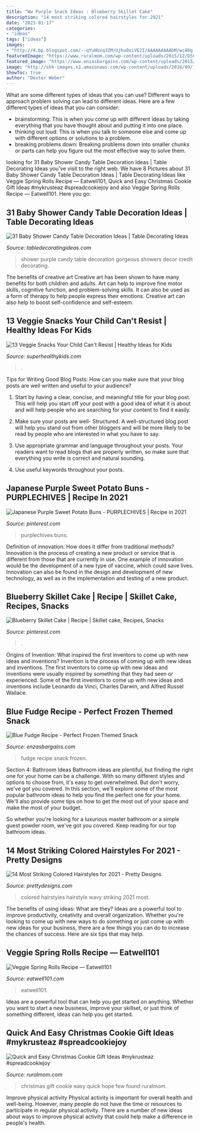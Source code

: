 ```yaml
---
title: "Ww Purple Snack Ideas : Blueberry Skillet Cake"
description: "14 most striking colored hairstyles for 2021"
date: "2023-01-17"
categories:
- "ideas"
tags: ["ideas"]
images:
- "http://4.bp.blogspot.com/--qYuHUxq3ZM/Ujhu0viVE2I/AAAAAAAAAbM/wc88g-4qmjM/s1600/IMG_5416.jpg"
featuredImage: "https://www.ruralmom.com/wp-content/uploads/2015/12/DSC06622-2-848x1024.jpg"
featured_image: "https://www.enzasbargains.com/wp-content/uploads/2015/12/blue-fudge.png"
image: "http://shk-images.s3.amazonaws.com/wp-content/uploads/2016/09/13-Veggie-Snacks-Your-Child-Can’t-Resist-512x1024.jpg"
ShowToc: true
author: "Dexter Weber"
---
```



What are some different types of ideas that you can use?
Different ways to approach problem solving can lead to different ideas. Here are a few different types of ideas that you can consider: 
- brainstorming: This is when you come up with different ideas by taking everything that you have thought about and putting it into one place. 
- thinking out loud: This is when you talk to someone else and come up with different options or solutions to a problem. 
- breaking problems down: Breaking problems down into smaller chunks or parts can help you figure out the most effective way to solve them.

	

		
looking for 31 Baby Shower Candy Table Decoration Ideas | Table Decorating Ideas you've visit to the right web. We have 8 Pictures about 31 Baby Shower Candy Table Decoration Ideas | Table Decorating Ideas like Veggie Spring Rolls Recipe — Eatwell101, Quick and Easy Christmas Cookie Gift Ideas #mykrusteaz #spreadcookiejoy and also Veggie Spring Rolls Recipe — Eatwell101. Here you go:
		
    
## 31 Baby Shower Candy Table Decoration Ideas | Table Decorating Ideas

<img loading=lazy src="http://4.bp.blogspot.com/--qYuHUxq3ZM/Ujhu0viVE2I/AAAAAAAAAbM/wc88g-4qmjM/s1600/IMG_5416.jpg" onerror="this.onerror=null;this.src='https://tse3.mm.bing.net/th?id=OIP.O3jYgmb45iqfhbouCktlVAHaFh&amp;pid=15.1';" alt="31 Baby Shower Candy Table Decoration Ideas | Table Decorating Ideas">

_Source: tabledecoratingideas.com_

>shower purple candy table decoration gorgeous showers decor credit decorating. 

	

The benefits of creative art
Creative art has been shown to have many benefits for both children and adults. Art can help to improve fine motor skills, cognitive function, and problem-solving skills. It can also be used as a form of therapy to help people express their emotions. Creative art can also help to boost self-confidence and self-esteem.

    
## 13 Veggie Snacks Your Child Can&#039;t Resist | Healthy Ideas For Kids

<img loading=lazy src="http://shk-images.s3.amazonaws.com/wp-content/uploads/2016/09/13-Veggie-Snacks-Your-Child-Can’t-Resist-512x1024.jpg" onerror="this.onerror=null;this.src='https://tse3.mm.bing.net/th?id=OIP.s1nFdHhE1wXXxcrcEIT9EAHaO0&amp;pid=15.1';" alt="13 Veggie Snacks Your Child Can&#039;t Resist | Healthy Ideas for Kids">

_Source: superhealthykids.com_

>. 

	

Tips for Writing Good Blog Posts: How can you make sure that your blog posts are well written and useful to your audience?
1. Start by having a clear, concise, and meaningful title for your blog post. This will help you start off your post with a good idea of what it is about and will help people who are searching for your content to find it easily.
2. Make sure your posts are well- Structured. A well-structured blog post will help you stand out from other bloggers and will be more likely to be read by people who are interested in what you have to say.

3. Use appropriate grammar and language throughout your posts. Your readers want to read blogs that are properly written, so make sure that everything you write is correct and natural sounding.

4. Use useful keywords throughout your posts.

    
## Japanese Purple Sweet Potato Buns - PURPLECHIVES | Recipe In 2021

<img loading=lazy src="https://i.pinimg.com/736x/82/f7/e4/82f7e453c6d9b2f2c9c75b52676bf827.jpg" onerror="this.onerror=null;this.src='https://tse4.mm.bing.net/th?id=OIP.Aq-UPEBdO2hOmc-7cvjP5wHaLH&amp;pid=15.1';" alt="Japanese Purple Sweet Potato Buns - PURPLECHIVES | Recipe in 2021">

_Source: pinterest.com_

>purplechives buns. 

	

Definition of innovation: How does it differ from traditional methods?
Innovation is the process of creating a new product or service that is different from those that are currently in use. One example of innovation would be the development of a new type of vaccine, which could save lives. Innovation can also be found in the design and development of new technology, as well as in the implementation and testing of a new product.

    
## Blueberry Skillet Cake | Recipe | Skillet Cake, Recipes, Snacks

<img loading=lazy src="https://i.pinimg.com/736x/bc/15/38/bc1538e53e4310c646566bc8c1426007.jpg" onerror="this.onerror=null;this.src='https://tse2.mm.bing.net/th?id=OIP.3UHYeHaThZOWlP_B4s5TVgHaLH&amp;pid=15.1';" alt="Blueberry Skillet Cake | Recipe | Skillet cake, Recipes, Snacks">

_Source: pinterest.com_

>. 

	

Origins of Invention: What inspired the first inventors to come up with new ideas and inventions?
Invention is the process of coming up with new ideas and inventions. The first inventors to come up with new ideas and inventions were usually inspired by something that they had seen or experienced. Some of the first inventors to come up with new ideas and inventions include Leonardo da Vinci, Charles Darwin, and Alfred Russel Wallace.

    
## Blue Fudge Recipe - Perfect Frozen Themed Snack

<img loading=lazy src="https://www.enzasbargains.com/wp-content/uploads/2015/12/blue-fudge.png" onerror="this.onerror=null;this.src='https://tse2.mm.bing.net/th?id=OIP.X8CnJF3tV5BhnhmZtyFH2AHaLH&amp;pid=15.1';" alt="Blue Fudge Recipe - Perfect Frozen Themed Snack">

_Source: enzasbargains.com_

>fudge recipe snack frozen. 

	

Section 4: Bathroom Ideas
Bathroom ideas are plentiful, but finding the right one for your home can be a challenge. With so many different styles and options to choose from, it's easy to get overwhelmed. But don't worry, we've got you covered.
In this section, we'll explore some of the most popular bathroom ideas to help you find the perfect one for your home. We'll also provide some tips on how to get the most out of your space and make the most of your budget.

So whether you're looking for a luxurious master bathroom or a simple guest powder room, we've got you covered. Keep reading for our top bathroom ideas.

    
## 14 Most Striking Colored Hairstyles For 2021 - Pretty Designs

<img loading=lazy src="http://www.prettydesigns.com/wp-content/uploads/2013/09/Colored-Long-Wavy-Hairstyles1.jpg" onerror="this.onerror=null;this.src='https://tse1.mm.bing.net/th?id=OIP.RQz2Be-ActwAEd700Qyl4QHaKr&amp;pid=15.1';" alt="14 Most Striking Colored Hairstyles for 2021 - Pretty Designs">

_Source: prettydesigns.com_

>colored hairstyles hairstyle wavy striking 2021 most. 

	

The benefits of using ideas: What are they?
Ideas are a powerful tool to improve productivity, creativity and overall organization. Whether you're looking to come up with new ways to do something or just come up with new ideas for your business, there are a few things you can do to increase the chances of success. Here are six tips that may help.

    
## Veggie Spring Rolls Recipe — Eatwell101

<img loading=lazy src="https://www.eatwell101.com/wp-content/uploads/2016/05/best-spring-roll-recipe.jpg" onerror="this.onerror=null;this.src='https://tse3.mm.bing.net/th?id=OIP.zAdRuh5M3lV5h4VbNjqc-gHaLH&amp;pid=15.1';" alt="Veggie Spring Rolls Recipe — Eatwell101">

_Source: eatwell101.com_

>eatwell101. 

	

Ideas are a powerful tool that can help you get started on anything. Whether you want to start a new business, improve your skillset, or just think of something different, ideas can help you get started.

    
## Quick And Easy Christmas Cookie Gift Ideas #mykrusteaz #spreadcookiejoy

<img loading=lazy src="https://www.ruralmom.com/wp-content/uploads/2015/12/DSC06622-2-848x1024.jpg" onerror="this.onerror=null;this.src='https://tse4.mm.bing.net/th?id=OIP.tdwP55LkcA1P-GgqQ3hztAHaI8&amp;pid=15.1';" alt="Quick and Easy Christmas Cookie Gift Ideas #mykrusteaz #spreadcookiejoy">

_Source: ruralmom.com_

>christmas gift cookie easy quick hope few found ruralmom. 

	

Improve physical activity
Physical activity is important for overall health and well-being. However, many people do not have the time or resources to participate in regular physical activity. There are a number of new ideas about ways to improve physical activity that could help make a difference in people's health.

